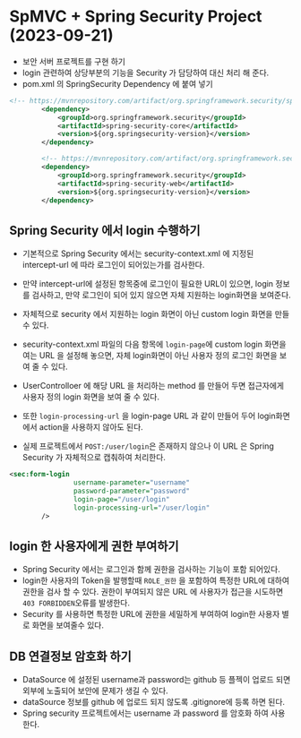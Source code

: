 # SpMVC + Spring Security Project (2023-09-21)
- 보안 서버 프로젝트를 구현 하기 
- login 관련하여 상당부분의 기능을 Security 가 담당하여 대신 처리 해 준다.
- pom.xml 의 SpringSecurity Dependency 에 붙여 넣기 
```xml
<!-- https://mvnrepository.com/artifact/org.springframework.security/spring-security-core -->
		<dependency>
			<groupId>org.springframework.security</groupId>
			<artifactId>spring-security-core</artifactId>
			<version>${org.springsecurity-version}</version>
		</dependency>

		<!-- https://mvnrepository.com/artifact/org.springframework.security/spring-security-web -->
		<dependency>
			<groupId>org.springframework.security</groupId>
			<artifactId>spring-security-web</artifactId>
			<version>${org.springsecurity-version}</version>
		</dependency>

```


## Spring Security 에서 login 수행하기
- 기본적으로 Spring Security 에서는 security-context.xml 에 지정된 intercept-url 에 따라 로그인이 되어있는가를 검사한다. 
- 만약 intercept-url에 설정된 항목중에 로그인이 필요한 URL이 있으면, login 정보를 검사하고, 만약 로그인이 되어 있지 않으면 자체 지원하는 login화면을 보여준다.
- 자체적으로 security 에서 지원하는 login 화면이 아닌 custom login 화면을 만들 수 있다.

- security-context.xml 파일의 다음 항목에 `login-page`에 custom login 화면을 여는 URL 을 설정해 놓으면, 자체 login화면이 아닌 사용자 정의 로그인 화면을 보여 줄 수 있다.
- UserControlloer 에 해당 URL 을 처리하는 method 를 만들어 두면 접근자에게 사용자 정의 login 화면을 보여 줄 수 있다. 
- 또한 `login-processing-url` 을 login-page URL 과 같이 만들어 두어 login화면에서 action을 사용하지 않아도 된다. 
- 실제 프로젝트에서 `POST:/user/login`은 존재하지 않으나 이 URL 은 Spring Security 가 자체적으로 캡춰하여 처리한다.
```xml
<sec:form-login 
				username-parameter="username"
				password-parameter="password" 
				login-page="/user/login"
				login-processing-url="/user/login"
		/>
```

## login 한 사용자에게 권한 부여하기 
- Spring Security 에서는 로그인과 함께 권한을 검사하는 기능이 포함 되어있다.
- login한 사용자의 Token을 발행할때 `ROLE_권한` 을 포함하여 특정한 URL에 대하여 권한을 검사 할 수 있다. 권한이 부여되지 않은 URL 에 사용자가 접근을 시도하면 `403 FORBIDDEN`오류를 발생한다.
- Security 를 사용하면 특정한 URL에 권한을 세밀하게 부여하여  login한 사용자 별로 화면을 보여줄수 있다. 


## DB 연결정보 암호화 하기 
- DataSource 에 설정된 username과 password는 github 등 플젝이 업로드 되면 외부에 노출되어 보안에 문제가 생길 수 있다.
- dataSource 정보를 github 에 업로드 되지 않도록 .gitignore에 등록 하면 된다.
- Spring security 프로젝트에서는 username 과 password 를 암호화 하여 사용한다. 